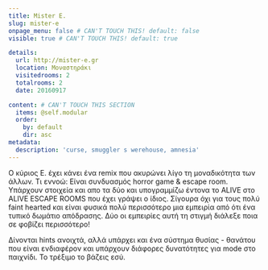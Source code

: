 ```yaml
---
title: Mister E.
slug: mister-e
onpage_menu: false # CAN'T TOUCH THIS! default: false
visible: true # CAN'T TOUCH THIS! default: true

details:
  url: http://mister-e.gr
  location: Μοναστηράκι
  visitedrooms: 2
  totalrooms: 2
  date: 20160917

content: # CAN'T TOUCH THIS SECTION
  items: @self.modular
  order:
    by: default
    dir: asc
metadata:
  description: 'curse, smuggler s werehouse, amnesia'
---
```


Ο κύριος E. έχει κάνει ένα remix που ακυρώνει λίγο τη μοναδικότητα των άλλων. Τι εννοώ: Είναι συνδυασμός horror game & escape room. Υπάρχουν στοιχεία και απο τα δύο και
υπογραμμίζω έντονα το ALIVE στο ALIVE ESCAPE ROOMS που έχει γράψει ο ίδιος. Σίγουρα όχι για τους πολύ faint hearted και είναι φυσικά πολύ περισσότερο μια εμπειρία από ότι
ένα τυπικό δωμάτιο απόδρασης. Δύο οι εμπειρίες αυτή τη στιγμή διάλεξε ποια σε φοβίζει περισσότερο!

Δίνονται hints ανοιχτά, αλλά υπάρχει και ένα σύστημα θυσίας - θανάτου που είναι ενδιαφέρον και υπάρχουν διάφορες δυνατότητες για mode στο παιχνίδι. Το τρέξιμο το βάζεις εσύ.
